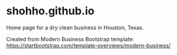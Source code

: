 # shohho.github.io

Home page for a dry clean business in Houston, Texas. 

Created from Modern Business Bootstrap template:
https://startbootstrap.com/template-overviews/modern-business/
